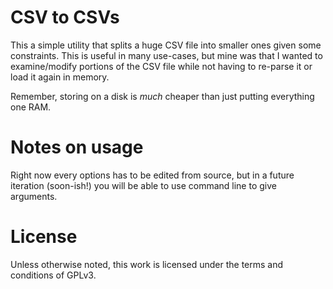 # CSV to CSVs

This a simple utility that splits a huge CSV file into smaller
ones given some constraints. This is useful in many use-cases,
 but mine was that I wanted to examine/modify portions of the CSV
 file while not having to re-parse it or load it again in memory.
 
 Remember, storing on a disk is *much* cheaper than just 
 putting everything one RAM.
 
 # Notes on usage
 
 Right now every options has to be edited from source, but
 in a future iteration (soon-ish!) you will be able to use
 command line to give arguments.
 
 # License
 
 Unless otherwise noted, this work is licensed under  the terms 
 and conditions of GPLv3.